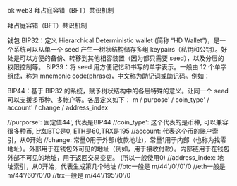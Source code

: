 bk web3  拜占庭容错（BFT）共识机制


拜占庭容错（BFT）共识机制


钱包
BIP32：定义 Hierarchical Deterministic wallet (简称 “HD Wallet”)，是一个系统可以从单一个 seed 产生一树状结构储存多组 keypairs（私钥和公钥）。好处是可以方便的备份、转移到其他相容装置（因为都只需要 seed），以及分层的权限控制等。
BIP39：将 seed 用方便记忆和书写的单字表示。一般由 12 个单字组成，称为 mnemonic code(phrase)，中文称为助记词或助记码。例如：


BIP44：基于 BIP32 的系统，赋予树状结构中的各层特殊的意义。让同一个 seed 可以支援多币种、多帐户等。各层定义如下：
m / purpose' / coin_type' / account' / change / address_index

  //purporse': 固定值44', 代表是BIP44
  //coin_type': 这个代表的是币种, 可以兼容很多种币, 比如BTC是0, ETH是60,TRX是195
  //account: 代表这个币的账户索引，从0开始
  //change: 常量0用于外部(收款地址)，常量1用于内部（也称为找零地址）。外部用于在钱包外可见的地址（例如，用于接收付款）。内部链用于在钱包外部不可见的地址，用于返回交易变更。 (所以一般使用0)
  //address_index: 地址索引，从0开始，代表生成第几个地址
  //btc一般是 m/44'/0'/0'/0
  //eth一般是 m/44'/60'/0'/0
  //trx一般是 m/44'/195'/0'/0